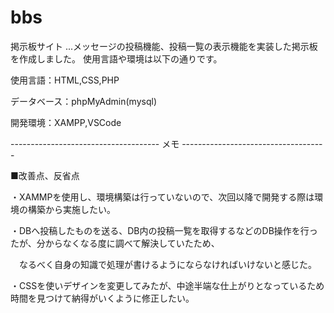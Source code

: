 # bbs
掲示板サイト
...メッセージの投稿機能、投稿一覧の表示機能を実装した掲示板を作成しました。
   使用言語や環境は以下の通りです。

使用言語：HTML,CSS,PHP

データベース：phpMyAdmin(mysql)

開発環境：XAMPP,VSCode

------------------------------------- メモ ------------------------------------

■改善点、反省点

・XAMMPを使用し、環境構築は行っていないので、次回以降で開発する際は環境の構築から実施したい。

・DBへ投稿したものを送る、DB内の投稿一覧を取得するなどのDB操作を行ったが、分からなくなる度に調べて解決していたため、

　なるべく自身の知識で処理が書けるようにならなければいけないと感じた。

・CSSを使いデザインを変更してみたが、中途半端な仕上がりとなっているため時間を見つけて納得がいくように修正したい。
